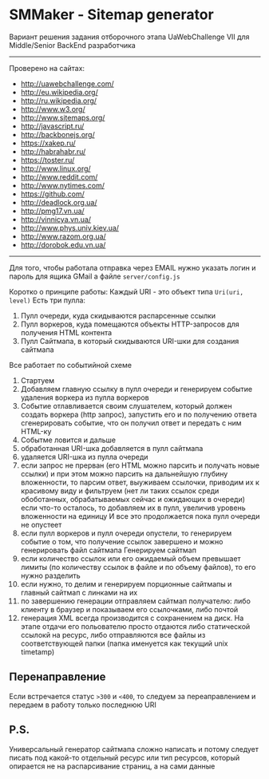 # SMMaker - Sitemap generator

Вариант решения задания отборочного этапа UaWebChallenge VII для Middle/Senior BackEnd разработчика

---

Проверено на сайтах:

* http://uawebchallenge.com/
* http://eu.wikipedia.org/
* http://ru.wikipedia.org/
* http://www.w3.org/
* http://www.sitemaps.org/
* http://javascript.ru/
* http://backbonejs.org/
* https://xakep.ru/
* http://habrahabr.ru/
* https://toster.ru/
* http://www.linux.org/
* http://www.reddit.com/
* http://www.nytimes.com/
* https://github.com/
* http://deadlock.org.ua/
* http://pmg17.vn.ua/
* http://vinnicya.vn.ua/
* http://www.phys.univ.kiev.ua/
* http://www.razom.org.ua/
* http://dorobok.edu.vn.ua/

---

Для того, чтобы работала отправка через EMAIL нужно указать логин и пароль для ящика GMail а файле `server/config.js`

Коротко о принципе работы:
Каждый URI - это объект типа `Uri(uri, level)`
Есть три пулла:
1. Пулл очереди, куда скидываются распарсенные ссылки
2. Пулл воркеров, куда помещаются объекты HTTP-запросов для получения HTML контента
3. Пулл Сайтмапа, в который скидываются URI-шки для создания сайтмапа

Все работает по событийной схеме

1. Стартуем
2. Добавляем главную ссылку в пулл очереди и генерируем событие удаления воркера из пулла воркеров
3. Событие отлавливается своим слушателем, который должен создать воркера (http запрос), запустить его и по получению ответа сгенерировать событие, что он получил ответ и передать с ним HTML-ку
4. Событме ловится и дальше
  1. обработанная URI-шка добавляется в пулл сайтмапа
  2. удаляется URI-шка из пулла очереди
  3. если запрос не прерван (его HTML можно парсить и получать новые ссылки) и при этом можно парсить на дальнейшую глубину вложенности, то парсим ответ, выуживаем ссылочки, приводим их к красивому виду и фильтруем (нет ли таких ссылок среди обоботанных, обрабатываемых сейчас и ожидающих в очереди) если что-то осталось, то добавляем их в пулл, увеличив уровень вложенности на единицу
И все это продолжается пока пулл очереди не опустеет
  4. eсли пулл воркеров и пулл очереди опустели, то генерируем событие о том, что получение ссылок завершено и можно генерировать файл сайтмапа
Генерируем сайтмап
  5. eсли количество ссылок или его ожидаемый объем превышает лимиты (по количеству ссылок в файле и по объему файлов), то его нужно разделить
  6. eсли нужно, то делим и генерируем порционные сайтмапы и главный сайтмап с линками на их
5. по завершению генерации отправляем сайтмап получателю: либо клиенту в браузер и показываем его ссылочками, либо почтой
6. генерация XML всегда производится с сохранением на диск. На этапе отдачи его польователю просто отдаются либо статической ссылокй на ресурс, либо отправляются все файлы из соответствующей папки (папка именуется как текущий unix timetamp)

## Перенаправление
Если встречается статус `>300` и `<400`, то следуем за переаправлением и передаем в работу только последнюю URI

## P.S.
Универсальный генератор сайтмапа сложно написать и потому следует писать под какой-то отдельный ресурс или тип ресурсов, который опирается не на распарсивание страниц, а на сами данные
